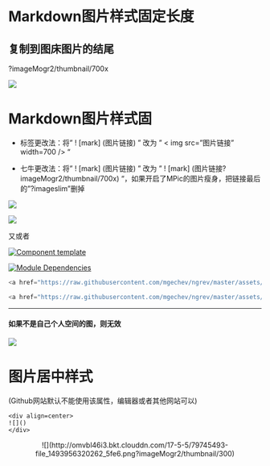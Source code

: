 # Markdown图片样式固定长度

## 复制到图床图片的结尾

?imageMogr2/thumbnail/700x

![](http://omvbl46i3.bkt.clouddn.com/17-5-30/44854862.jpg?imageMogr2/thumbnail/700x)


# Markdown图片样式固

- 标签更改法：将” ! [mark] (图片链接) ” 改为 ” < img src=”图片链接” width=700 /> “

- 七牛更改法：将” ! [mark] (图片链接) ” 改为 ” ! [mark] (图片链接?imageMogr2/thumbnail/700x) “，如果开启了MPic的图片瘦身，把链接最后的”?imageslim”删掉

![](http://omvbl46i3.bkt.clouddn.com/17-5-30/44854862.jpg?imageMogr2/thumbnail/300x)


![](http://omvbl46i3.bkt.clouddn.com/17-5-5/79745493-file_1493956320262_5fe6.png?imageMogr2/thumbnail/300)

又或者


<a href="https://raw.githubusercontent.com/mgechev/ngrev/master/assets/2.png" target="_blank"><img src="https://raw.githubusercontent.com/mgechev/ngrev/master/assets/1.png" alt="Component template"/></a>

<a href="https://raw.githubusercontent.com/mgechev/ngrev/master/assets/2.png" target="_blank"><img src="https://raw.githubusercontent.com/mgechev/ngrev/master/assets/2.png" alt="Module Dependencies"></a>


```js
<a href="https://raw.githubusercontent.com/mgechev/ngrev/master/assets/2.png" target="_blank"><img src="https://raw.githubusercontent.com/mgechev/ngrev/master/assets/1.png" alt="Component template"/></a>

<a href="https://raw.githubusercontent.com/mgechev/ngrev/master/assets/2.png" target="_blank"><img src="https://raw.githubusercontent.com/mgechev/ngrev/master/assets/2.png" alt="Module Dependencies"></a>

```
-------

#### 如果不是自己个人空间的图，则无效

![](http://p1.bqimg.com/567571/6e8f6a49e4e6ee51.png?imageMogr2/thumbnail/300x)



# 图片居中样式

(Github网站默认不能使用该属性，编辑器或者其他网站可以)

```
<div align=center>
![]()
</div>
```
<div align=center>
![](http://omvbl46i3.bkt.clouddn.com/17-5-5/79745493-file_1493956320262_5fe6.png?imageMogr2/thumbnail/300)
</div>
